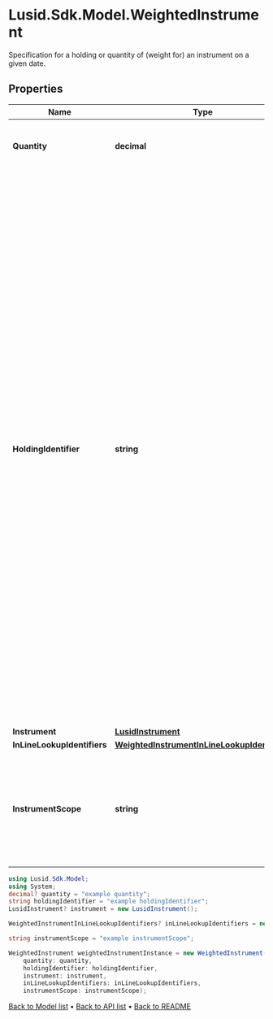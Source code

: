 # Lusid.Sdk.Model.WeightedInstrument
Specification for a holding or quantity of (weight for) an instrument on a given date.

## Properties

Name | Type | Description | Notes
------------ | ------------- | ------------- | -------------
**Quantity** | **decimal** | The quantity of the instrument that is owned. | [optional] 
**HoldingIdentifier** | **string** | Identifier for the instrument.  For a single, unique trade or transaction this can be thought of as equivalent to the transaction identifier, or  a composite of the sub-holding keys for a regular sub-holding. When there are multiple transactions sharing the same underlying instrument  such as purchase of shares on multiple dates where tax implications are different this would not be the case.    In an inlined aggregation request if this is wanted to identify a line item, it can be specified in the set of aggregation keys given on the aggregation  request that accompanies the set of weighted instruments. | [optional] 
**Instrument** | [**LusidInstrument**](LusidInstrument.md) |  | [optional] 
**InLineLookupIdentifiers** | [**WeightedInstrumentInLineLookupIdentifiers**](WeightedInstrumentInLineLookupIdentifiers.md) |  | [optional] 
**InstrumentScope** | **string** | The scope in which to resolve the instrument, if no inlined definition is provided.  If left empty, the default scope will be used. | [optional] 

```csharp
using Lusid.Sdk.Model;
using System;
decimal? quantity = "example quantity";
string holdingIdentifier = "example holdingIdentifier";
LusidInstrument? instrument = new LusidInstrument();

WeightedInstrumentInLineLookupIdentifiers? inLineLookupIdentifiers = new WeightedInstrumentInLineLookupIdentifiers();

string instrumentScope = "example instrumentScope";

WeightedInstrument weightedInstrumentInstance = new WeightedInstrument(
    quantity: quantity,
    holdingIdentifier: holdingIdentifier,
    instrument: instrument,
    inLineLookupIdentifiers: inLineLookupIdentifiers,
    instrumentScope: instrumentScope);
```

[Back to Model list](../README.md#documentation-for-models) &#8226; [Back to API list](../README.md#documentation-for-api-endpoints) &#8226; [Back to README](../README.md)
